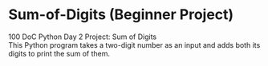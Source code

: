 # Sum-of-Digits (Beginner Project)
100 DoC Python Day 2 Project: Sum of Digits
<br>
This Python program takes a two-digit number as an input and adds both its digits to print the sum of them.
